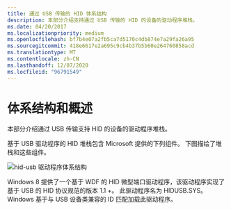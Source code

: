 ```yaml
---
title: 通过 USB 传输的 HID 体系结构
description: 本部分介绍支持通过 USB 传输的 HID 的设备的驱动程序堆栈。
ms.date: 04/20/2017
ms.localizationpriority: medium
ms.openlocfilehash: bf7b4e07a2fb5ca7d5170c4db874e7a29fa26a95
ms.sourcegitcommit: 418e6617e2a695c9cb4b37b5b60e264760858acd
ms.translationtype: MT
ms.contentlocale: zh-CN
ms.lasthandoff: 12/07/2020
ms.locfileid: "96791549"
---
```

# <a name="architecture-and-overview"></a>体系结构和概述


本部分介绍通过 USB 传输支持 HID 的设备的驱动程序堆栈。

基于 USB 驱动程序的 HID 堆栈包含 Microsoft 提供的下列组件。 下图描绘了堆栈和这些组件。

![hid-usb 驱动程序体系结构 ](images/transport-usb.png)

Windows 8 提供了一个基于 WDF 的 HID 微型端口驱动程序，该驱动程序实现了基于 USB 的 HID 协议规范的版本 1.1 +。 此驱动程序名为 HIDUSB.SYS。 Windows 基于与 USB 设备类兼容的 ID 匹配加载此驱动程序。

 

 




